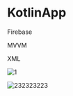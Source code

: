 

# KotlinApp
Firebase

MVVM

XML


![1](https://user-images.githubusercontent.com/121049907/208927581-c6f46175-6d04-41d4-9184-b7e1f0381da6.png)

![232323223](https://user-images.githubusercontent.com/121049907/212090560-300fab1e-1595-4420-a07b-e2a008153b1d.png)
